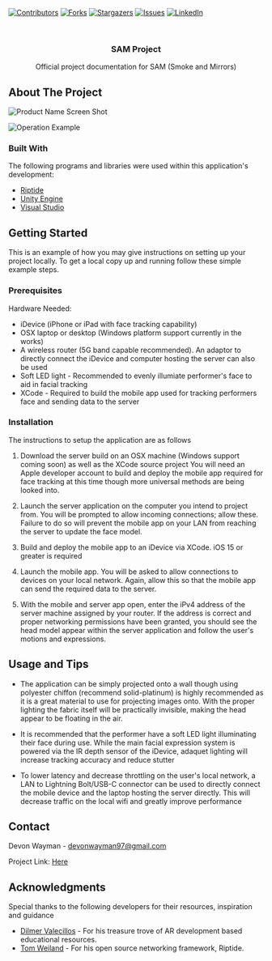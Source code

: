 <!-- PROJECT SHIELDS -->
[![Contributors][contributors-shield]][contributors-url]
[![Forks][forks-shield]][forks-url]
[![Stargazers][stars-shield]][stars-url]
[![Issues][issues-shield]][issues-url]
[![LinkedIn][linkedin-shield]][linkedin-url]


<br />
<div align="center">
  <h3 align="center">SAM Project</h3>

  <p align="center">
   Official project documentation for SAM (Smoke and Mirrors)
  </p>
</div>


## About The Project

![Product Name Screen Shot][viewer-image]

![Operation Example][operation-image]


### Built With

The following programs and libraries were used within this application's development:
* [Riptide][riptide-url]
* [Unity Engine][unity-url]
* [Visual Studio][vs-url]

## Getting Started

This is an example of how you may give instructions on setting up your project locally.
To get a local copy up and running follow these simple example steps.

### Prerequisites
Hardware Needed: 

* iDevice (iPhone or iPad with face tracking capability)
* OSX laptop or desktop (Windows platform support currently in the works)
* A wireless router (5G band capable recommended). An adaptor to directly connect the iDevice and computer hosting the server can also be used
* Soft LED light - Recommended to evenly illumiate performer's face to aid in facial tracking
* XCode - Required to build the mobile app used for tracking performers face and sending data to the server

### Installation

The instructions to setup the application are as follows 

1. Download the server build on an OSX machine (Windows support coming soon) as well as the XCode source project
You will need an Apple developer account to build and deploy the mobile app required for face tracking at this time though more universal methods are being looked into.

2. Launch the server application on the computer you intend to project from. You will be prompted to allow incoming connections; allow these. Failure to do so will prevent the mobile app on 
your LAN from reaching the server to update the face model.

3. Build and deploy the mobile app to an iDevice via XCode. iOS 15 or greater is required

4. Launch the mobile app. You will be asked to allow connections to devices on your local network. Again, allow this so that the mobile app can
send the required data to the server. 

5. With the mobile and server app open, enter the iPv4 address of the server machine assigned by your router. If the address is correct and proper networking permissions have been granted, you
should see the head model appear within the server application and follow the user's motions and expressions. 


## Usage and Tips
* The application can be simply projected onto a wall though using polyester chiffon  (recommend solid-platinum) is highly recommended as it is a great material to use for projecting images onto. With the proper lighting the fabric itself 
will be practically invisible, making the head appear to be floating in the air.

* It is recommended that the performer have a soft LED light illuminating their face during use.
While the main facial expression system is powered via the IR depth sensor of the iDevice, adaquet lighting
will increase tracking accuracy and reduce stutter

* To lower latency and decrease throttling on the user's local network, a LAN to Lightning Bolt/USB-C connector can be used
to directly connect the mobile device and the laptop hosting the server directly. This will decrease traffic on the local wifi
and greatly improve performance


## Contact
Devon Wayman -  devonwayman97@gmail.com

Project Link: [Here](https://github.com/Devon-Wayman/SamProject)


## Acknowledgments
Special thanks to the following developers for their resources, inspiration and guidance

* [Dilmer Valecillos](https://www.youtube.com/@dilmerv) - For his treasure trove of AR development based educational resources.
* [Tom Weiland](https://www.youtube.com/@tomweiland) - For his open source networking framework, Riptide. 


<!-- MARKDOWN LINKS & IMAGES -->
[contributors-shield]: https://img.shields.io/github/contributors/Devon-Wayman/SamProject.svg?style=for-the-badge
[contributors-url]: https://github.com/Devon-Wayman/SamProject/graphs/contributors
[forks-shield]: https://img.shields.io/github/forks/Devon-Wayman/SamProject.svg?style=for-the-badge
[forks-url]: https://github.com/Devon-Wayman/SamProject/network/members
[stars-shield]: https://img.shields.io/github/stars/Devon-Wayman/SamProject.svg?style=for-the-badge
[stars-url]: https://github.com/Devon-Wayman/SamProject/stargazers
[issues-shield]: https://img.shields.io/github/issues/Devon-Wayman/SamProject.svg?style=for-the-badge
[issues-url]: https://github.com/Devon-Wayman/SamProject/issues
[license-shield]: https://img.shields.io/github/license/Devon-Wayman/SamProject.svg?style=for-the-badge
[linkedin-shield]: https://img.shields.io/badge/-LinkedIn-black.svg?style=for-the-badge&logo=linkedin&colorB=555
[linkedin-url]: https://www.linkedin.com/in/devon-wayman/
[viewer-image]: images/viewer.gif
[operation-image]: images/operation.gif
[riptide-url]: https://github.com/RiptideNetworking/Riptide
[unity-url]: https://unity.com/
[vs-url]: https://visualstudio.microsoft.com
